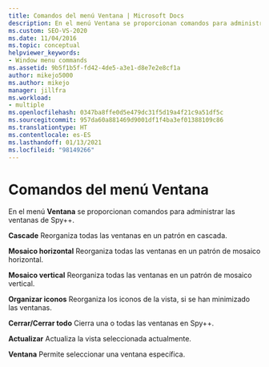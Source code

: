 ```yaml
---
title: Comandos del menú Ventana | Microsoft Docs
description: En el menú Ventana se proporcionan comandos para administrar las ventanas de Spy++. Vea una lista de los comandos con una descripción breve de cada uno.
ms.custom: SEO-VS-2020
ms.date: 11/04/2016
ms.topic: conceptual
helpviewer_keywords:
- Window menu commands
ms.assetid: 9b5f1b5f-fd42-4de5-a3e1-d8e7e2e8cf1a
author: mikejo5000
ms.author: mikejo
manager: jillfra
ms.workload:
- multiple
ms.openlocfilehash: 0347ba8ffe0d5e479dc31f5d19a4f21c9a51df5c
ms.sourcegitcommit: 957da60a881469d9001df1f4ba3ef01388109c86
ms.translationtype: HT
ms.contentlocale: es-ES
ms.lasthandoff: 01/13/2021
ms.locfileid: "98149266"
---
```

# <a name="window-menu-commands"></a>Comandos del menú Ventana
En el menú **Ventana** se proporcionan comandos para administrar las ventanas de Spy++.

 **Cascade** Reorganiza todas las ventanas en un patrón en cascada.

 **Mosaico horizontal** Reorganiza todas las ventanas en un patrón de mosaico horizontal.

 **Mosaico vertical** Reorganiza todas las ventanas en un patrón de mosaico vertical.

 **Organizar iconos** Reorganiza los iconos de la vista, si se han minimizado las ventanas.

 **Cerrar/Cerrar todo** Cierra una o todas las ventanas en Spy++.

 **Actualizar** Actualiza la vista seleccionada actualmente.

 **Ventana** Permite seleccionar una ventana específica.